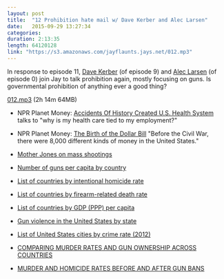 ```yaml
---
layout: post
title:  "12 Prohibition hate mail w/ Dave Kerber and Alec Larsen"
date:   2015-09-29 13:27:34
categories: 
duration: 2:13:35
length: 64120128
link: "https://s3.amazonaws.com/jayflaunts.jays.net/012.mp3"
---
```


In response to episode 11, 
[Dave Kerber](https://twitter.com/davidjkerber) (of episode 9) and 
[Alec Larsen](https://twitter.com/anarchocurious) (of episode 0) 
join Jay to talk prohibition again, mostly focusing on guns. 
Is governmental prohibition of anything ever a good thing?

<a href="{{site.storage_url}}/012.mp3" target="_blank">012.mp3</a> (2h 14m 64MB) 

* NPR Planet Money: [Accidents Of History Created U.S. Health System](http://www.npr.org/templates/story/story.php?storyId=114045132) talks to "why is my health care tied to my employment?"
* NPR Planet Money: [The Birth of the Dollar Bill](http://www.npr.org/sections/money/2012/12/07/166747693/episode-421-the-birth-of-the-dollar-bill) "Before the Civil War, there were 8,000 different kinds of money in the United States."
* [Mother Jones on mass shootings](http://www.motherjones.com/politics/2012/07/mass-shootings-map)

* [Number of guns per capita by country](https://en.wikipedia.org/wiki/Number_of_guns_per_capita_by_country)
* [List of countries by intentional homicide rate](https://en.wikipedia.org/wiki/List_of_countries_by_intentional_homicide_rate)
* [List of countries by firearm-related death rate](https://en.wikipedia.org/wiki/List_of_countries_by_firearm-related_death_rate)
* [List of countries by GDP (PPP) per capita](https://en.wikipedia.org/wiki/List_of_countries_by_GDP_(PPP)_per_capita)
* [Gun violence in the United States by state](https://en.wikipedia.org/wiki/Gun_violence_in_the_United_States_by_state)
* [List of United States cities by crime rate (2012)](https://en.wikipedia.org/wiki/List_of_United_States_cities_by_crime_rate_(2012))
* [COMPARING MURDER RATES AND GUN OWNERSHIP ACROSS COUNTRIES](http://crimeresearch.org/2014/03/comparing-murder-rates-across-countries/)
* [MURDER AND HOMICIDE RATES BEFORE AND AFTER GUN BANS](http://crimeresearch.org/2013/12/murder-and-homicide-rates-before-and-after-gun-bans/)
